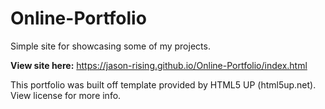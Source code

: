 # Online-Portfolio
Simple site for showcasing some of my projects.

**View site here:**
https://jason-rising.github.io/Online-Portfolio/index.html

This portfolio was built off template provided by HTML5 UP (html5up.net). View license for more info.
